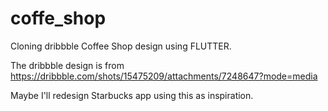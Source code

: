 # coffe_shop
Cloning dribbble Coffee Shop design using FLUTTER.
 
The dribbble design is from https://dribbble.com/shots/15475209/attachments/7248647?mode=media

Maybe I'll redesign Starbucks app using this as inspiration.

